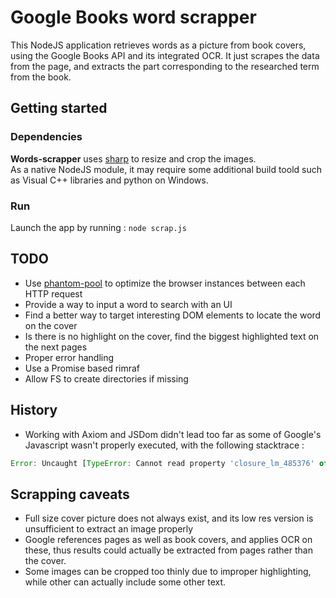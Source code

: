 # Google Books word scrapper

This NodeJS application retrieves words as a picture from book covers, using the Google Books API and its integrated OCR.
It just scrapes the data from the page, and extracts the part corresponding to the researched term from the book.

## Getting started
### Dependencies
**Words-scrapper** uses [sharp](https://github.com/lovell/sharp) to resize and crop the images.  
As a native NodeJS module, it may require some additional build toold such as Visual C++ libraries and python on Windows.

### Run
Launch the app by running :
`node scrap.js`

## TODO
* Use [phantom-pool](https://github.com/binded/phantom-pool) to optimize the browser instances between each HTTP request
* Provide a way to input a word to search with an UI
* Find a better way to target interesting DOM elements to locate the word on the cover
* Is there is no highlight on the cover, find the biggest highlighted text on the next pages
* Proper error handling
* Use a Promise based rimraf
* Allow FS to create directories if missing

##  History
* Working with Axiom and JSDom didn't lead too far as some of Google's Javascript wasn't properly executed, with the following stacktrace :
```javascript
Error: Uncaught [TypeError: Cannot read property 'closure_lm_485376' of null]
```

## Scrapping caveats
* Full size cover picture does not always exist, and its low res version is unsufficient to extract an image properly
* Google references pages as well as book covers, and applies OCR on these, thus results could actually be extracted from pages rather than the cover.
* Some images can be cropped too thinly due to improper highlighting, while other can actually include some other text.